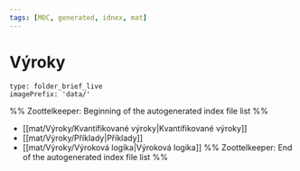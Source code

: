 ```yaml
---
tags: [MOC, generated, idnex, mat]
---
```

# Výroky
```ccard
type: folder_brief_live
imagePrefix: 'data/'
```
%% Zoottelkeeper: Beginning of the autogenerated index file list  %%
-  [[mat/Výroky/Kvantifikované výroky|Kvantifikované výroky]]
-  [[mat/Výroky/Příklady|Příklady]]
-  [[mat/Výroky/Výroková logika|Výroková logika]]
%% Zoottelkeeper: End of the autogenerated index file list  %%
